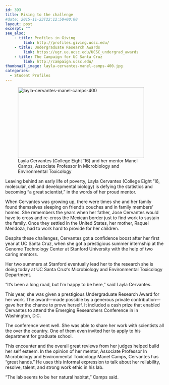 ```yaml
---
id: 393
title: Rising to the challenge
#date: 2015-11-23T22:12:50+00:00
layout: post
excerpt: ""
see_also:
	- title: Profiles in Giving
		link: http://profiles.giving.ucsc.edu/
	- title: Undergraduate Research Awards
		link: https://ugr.ue.ucsc.edu/UCSC_undergrad_awards
	- title: The Campaign for UC Santa Cruz
		link: http://campaign.ucsc.edu/
thumbnail_image: layla-cervantes-manel-camps-400.jpg
categories:
  - Student Profiles
---
```

<figure id="attachment_394" style="width: 400px" class="wp-caption alignright"><img class="size-full wp-image-394" src="http://live-ucsc-giving.pantheonsite.io/wp-content/uploads/2017/08/layla-cervantes-manel-camps-400.jpg" alt="layla-cervantes-manel-camps-400" width="400" height="225" srcset="https://ucsc-giving.lndo.site/wp-content/uploads/2017/08/layla-cervantes-manel-camps-400.jpg 400w, https://ucsc-giving.lndo.site/wp-content/uploads/2017/08/layla-cervantes-manel-camps-400-300x169.jpg 300w" sizes="(max-width: 400px) 100vw, 400px" /><figcaption class="wp-caption-text">Layla Cervantes (College Eight ’16) and her mentor Manel Camps, Associate Professor In Microbiology and Environmental Toxicology</figcaption></figure> 

Leaving behind an early life of poverty, Layla Cervantes (College Eight ’16, molecular, cell and developmental biology) is defying the statistics and becoming “a great scientist,” in the words of her proud mentor.

When Cervantes was growing up, there were times she and her family found themselves sleeping on friend’s couches and in family members’ homes. She remembers the years when her father, Jose Cervantes would have to cross and re-cross the Mexican border just to find work to sustain the family. Once they settled in the United States, her mother, Raquel Mendoza, had to work hard to provide for her children.

Despite these challenges, Cervantes got a confidence boost after her first year at UC Santa Cruz, when she got a prestigious summer internship at the Genome Technology Center at Stanford University with the help of two caring mentors.

Her two summers at Stanford eventually lead her to the research she is doing today at UC Santa Cruz’s Microbiology and Environmental Toxicology Department.

“It’s been a long road, but I’m happy to be here,” said Layla Cervantes.

This year, she was given a prestigious Undergraduate Research Award for her work. The award—made possible by a generous private contribution—gave her the chance to prove herself. It included a cash prize that enabled Cervantes to attend the Emerging Researchers Conference in in Washington, D.C.

The conference went well. She was able to share her work with scientists all the over the country. One of them even invited her to apply to his department for graduate school.

This encounter and the overall great reviews from her judges helped build her self esteem. In the opinion of her mentor, Associate Professor In Microbiology and Environmental Toxicology Manel Camps, Cervantes has “great hands.” He uses this informal expression to talk about her reliability, resolve, talent, and strong work ethic in his lab.

“The lab seems to be her natural habitat,” Camps said.
